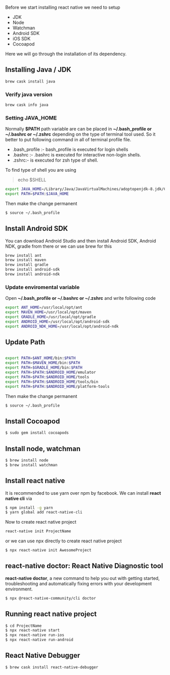 Before we start installing react native we need to setup 
- JDK
- Node
- Watchman
- Android SDK
- iOS SDK
- Cocoapod


Here we will go through the installation of its dependency.

## Installing Java / JDK

```bash
brew cask install java
```

### Verify java version

```bash
brew cask info java
```

### Setting JAVA_HOME

Normally **$PATH** path variable are can be placed in **~/.bash_profile or ~/.bashrc or ~/.zshrc** depending on the type of terminal tool used. So it better to put following command in all of terminal profile file. 

- .bash_profile :- bash_profile is executed for login shells
- .bashrc :- .bashrc is executed for interactive non-login shells.
- .zshrc:- is executed for zsh type of shell.

To find type of shell you are using 

> echo $SHELL 

```bash
export JAVA_HOME=/Library/Java/JavaVirtualMachines/adoptopenjdk-8.jdk/Contents/Home
export PATH=$PATH:$JAVA_HOME
```

Then make the change permanent
```bash
$ source ~/.bash_profile
```


## Install Android SDK

You can download Android Studio and then install Android SDK, Android NDK, gradle from there or we can use brew for this

```bash
brew install ant
brew install maven
brew install gradle
brew install android-sdk
brew install android-ndk
```

### Update enviromental variable

Open **~/.bash_profile or ~/.bashrc or ~/.zshrc**  and write following code

```bash
export ANT_HOME=/usr/local/opt/ant
export MAVEN_HOME=/usr/local/opt/maven
export GRADLE_HOME=/usr/local/opt/gradle
export ANDROID_HOME=/usr/local/opt/android-sdk
export ANDROID_NDK_HOME=/usr/local/opt/android-ndk
```


## Update Path

```bash

export PATH=$ANT_HOME/bin:$PATH
export PATH=$MAVEN_HOME/bin:$PATH
export PATH=$GRADLE_HOME/bin:$PATH
export PATH=$PATH:$ANDROID_HOME/emulator
export PATH=$PATH:$ANDROID_HOME/tools
export PATH=$PATH:$ANDROID_HOME/tools/bin
export PATH=$PATH:$ANDROID_HOME/platform-tools
```

Then make the change permanent
```bash
$ source ~/.bash_profile
```


## Install Cocoapod

```bash
$ sudo gem install cocoapods
```

## Install node, watchman
```bash
$ brew install node
$ brew install watchman
```

## Install react native

It is recommended to use yarn over npm by facebook.  We can install **react native cli** via

```bash
$ npm install -g yarn
$ yarn global add react-native-cli
```

Now to create react native project

```bash
react-native init ProjectName
```

or we can use npx directly to create react native project

```bash
$ npx react-native init AwesomeProject
```


## react-native doctor: React Native Diagnostic tool

**react-native doctor**, a new command to help you out with getting started, troubleshooting and automatically fixing errors with your development environment. 

```bash
$ npx @react-native-community/cli doctor

```

## Running react native project

```bash
$ cd ProjectName
$ npx react-native start
$ npx react-native run-ios
$ npx react-native run-android
```

## React Native Debugger

```bash
$ brew cask install react-native-debugger
```

